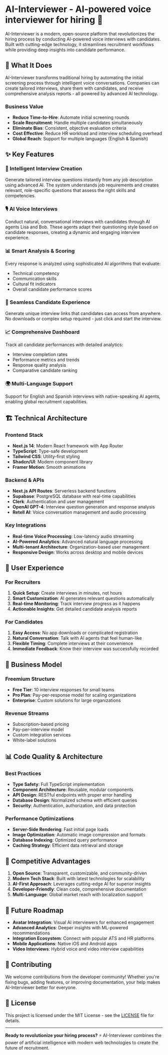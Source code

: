 # AI-Interviewer - AI-powered voice interviewer for hiring 💼

AI-Interviewer is a modern, open-source platform that revolutionizes the hiring process by conducting AI-powered voice interviews with candidates. Built with cutting-edge technology, it streamlines recruitment workflows while providing deep insights into candidate performance.

## 🚀 What It Does

AI-Interviewer transforms traditional hiring by automating the initial screening process through intelligent voice conversations. Companies can create tailored interviews, share them with candidates, and receive comprehensive analysis reports - all powered by advanced AI technology.

### Business Value
- **Reduce Time-to-Hire**: Automate initial screening rounds
- **Scale Recruitment**: Handle multiple candidates simultaneously  
- **Eliminate Bias**: Consistent, objective evaluation criteria
- **Cost Effective**: Reduce HR workload and interview scheduling overhead
- **Global Reach**: Support for multiple languages (English & Spanish)

## ✨ Key Features

### 🎯 Intelligent Interview Creation
Generate tailored interview questions instantly from any job description using advanced AI. The system understands job requirements and creates relevant, role-specific questions that assess the right skills and competencies.

### 🎙️ AI Voice Interviews  
Conduct natural, conversational interviews with candidates through AI agents Lisa and Bob. These agents adapt their questioning style based on candidate responses, creating a dynamic and engaging interview experience.

### 📊 Smart Analysis & Scoring
Every response is analyzed using sophisticated AI algorithms that evaluate:
- Technical competency
- Communication skills  
- Cultural fit indicators
- Overall candidate performance scores

### 🔗 Seamless Candidate Experience
Generate unique interview links that candidates can access from anywhere. No downloads or complex setup required - just click and start the interview.

### 📈 Comprehensive Dashboard
Track all candidate performances with detailed analytics:
- Interview completion rates
- Performance metrics and trends
- Response quality analysis
- Comparative candidate ranking

### 🌍 Multi-Language Support
Support for English and Spanish interviews with native-speaking AI agents, enabling global recruitment capabilities.

## 🏗️ Technical Architecture

### Frontend Stack
- **Next.js 14**: Modern React framework with App Router
- **TypeScript**: Type-safe development
- **Tailwind CSS**: Utility-first styling
- **Shadcn/UI**: Modern component library
- **Framer Motion**: Smooth animations

### Backend & APIs
- **Next.js API Routes**: Serverless backend functions
- **Supabase**: PostgreSQL database with real-time capabilities
- **Clerk**: Authentication and user management
- **OpenAI GPT-4**: Interview question generation and response analysis
- **Retell AI**: Voice conversation management and audio processing

### Key Integrations
- **Real-time Voice Processing**: Low-latency audio streaming
- **AI-Powered Analytics**: Advanced natural language processing
- **Multi-tenant Architecture**: Organization-based user management
- **Responsive Design**: Works across desktop and mobile devices

## 🎨 User Experience

### For Recruiters
1. **Quick Setup**: Create interviews in minutes, not hours
2. **Smart Customization**: AI generates relevant questions automatically  
3. **Real-time Monitoring**: Track interview progress as it happens
4. **Actionable Insights**: Get detailed candidate analysis reports

### For Candidates  
1. **Easy Access**: No app downloads or complicated registration
2. **Natural Conversation**: Talk with AI agents that feel human-like
3. **Flexible Timing**: Complete interviews at their convenience
4. **Immediate Feedback**: Know their interview was successfully recorded

## 💼 Business Model

### Freemium Structure
- **Free Tier**: 10 interview responses for small teams
- **Pro Plan**: Pay-per-response model for scaling organizations
- **Enterprise**: Custom solutions for large organizations

### Revenue Streams
- Subscription-based pricing
- Pay-per-interview model
- Custom integration services
- White-label solutions

## 📊 Code Quality & Architecture

### Best Practices
- **Type Safety**: Full TypeScript implementation
- **Component Architecture**: Reusable, modular components
- **API Design**: RESTful endpoints with proper error handling
- **Database Design**: Normalized schema with efficient queries
- **Security**: Authentication, authorization, and data protection

### Performance Optimizations
- **Server-Side Rendering**: Fast initial page loads
- **Image Optimization**: Automatic image compression and formats
- **Database Indexing**: Optimized query performance
- **Caching Strategy**: Efficient data retrieval and storage

## 🌟 Competitive Advantages

1. **Open Source**: Transparent, customizable, and community-driven
2. **Modern Tech Stack**: Built with latest technologies for scalability
3. **AI-First Approach**: Leverages cutting-edge AI for superior insights
4. **Developer-Friendly**: Clean code, comprehensive documentation
5. **Multi-Language**: Global market reach with localization support

## 🔮 Future Roadmap

- **Avatar Integration**: Visual AI interviewers for enhanced engagement
- **Advanced Analytics**: Deeper insights with ML-powered recommendations  
- **Integration Ecosystem**: Connect with popular ATS and HR platforms
- **Mobile Applications**: Native iOS and Android apps
- **Video Interviews**: Hybrid voice and video interview capabilities

## 🤝 Contributing

We welcome contributions from the developer community! Whether you're fixing bugs, adding features, or improving documentation, your help makes AI-Interviewer better for everyone.

## 📄 License

This project is licensed under the MIT License - see the [LICENSE](LICENSE) file for details.

---

**Ready to revolutionize your hiring process?** ⚡ AI-Interviewer combines the power of artificial intelligence with modern web technologies to create the future of recruitment.